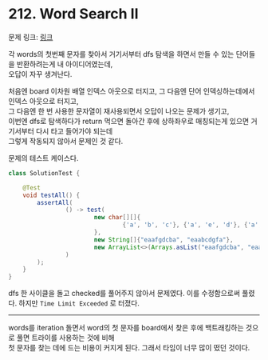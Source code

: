# 212. Word Search II

문제 링크: [링크](https://leetcode.com/problems/word-search-ii/description/)

각 words의 첫번째 문자를 찾아서 거기서부터 dfs 탐색을 하면서 만들 수 있는 단어들을 반환하려는게 내 아이디어였는데,   
오답이 자꾸 생겨난다. 

처음엔 board 이차원 배열 인덱스 아웃으로 터지고, 그 다음엔 단어 인덱싱하는데에서 인덱스 아웃으로 터지고,  
그 다음엔 한 번 사용한 문자열이 재사용되면서 오답이 나오는 문제가 생기고,  
이번엔 dfs로 탐색하다가 return 먹으면 돌아간 후에 상하좌우로 매칭되는게 있으면 거기서부터 다시 타고 들어가야 되는데  
그렇게 작동되지 않아서 문제인 것 같다.

문제의 테스트 케이스다.

```java
class SolutionTest {

    @Test
    void testAll() {
        assertAll(
                () -> test(
                        new char[][]{
                                {'a', 'b', 'c'}, {'a', 'e', 'd'}, {'a', 'f', 'g'}
                        },
                        new String[]{"eaafgdcba", "eaabcdgfa"},
                        new ArrayList<>(Arrays.asList("eaafgdcba", "eaabcdgfa"))
                )
        );
    }
}
```

dfs 한 사이클을 돌고 checked를 풀어주지 않아서 문제였다. 이를 수정함으로써 풀렸다.
하지만 `Time Limit Exceeded` 로 터졌다. 

---

words를 iteration 돌면서 word의 첫 문자를 board에서 찾은 후에 백트래킹하는 것으로 풀면 트라이를 사용하는 것에 비해  
첫 문자를 찾는 데에 드는 비용이 커지게 된다. 그래서 타임이 너무 많이 떴던 것이다.

